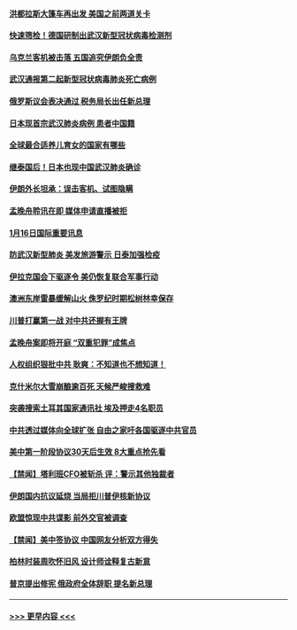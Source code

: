 #### [洪都拉斯大篷车再出发 美国之前两道关卡](../pages/prog202/a102754430.md?t=01170755) 
#### [快速筛检！德国研制出武汉新型冠状病毒检测剂](../pages/prog202/a102754330.md?t=01170755) 
#### [乌克兰客机被击落 五国追究伊朗负全责](../pages/prog202/a102754374.md?t=01170755) 
#### [武汉通报第二起新型冠状病毒肺炎死亡病例](../pages/prog202/a102754298.md?t=01170755) 
#### [俄罗斯议会表决通过 税务局长出任新总理](../pages/prog202/a102754288.md?t=01170755) 
#### [日本现首宗武汉肺炎病例 患者中国籍](../pages/prog202/a102754250.md?t=01170755) 
#### [全球最合适养儿育女的国家有哪些](../pages/prog202/a102754198.md?t=01170755) 
#### [继泰国后！日本也现中国武汉肺炎确诊](../pages/prog202/a102754064.md?t=01170755) 
#### [伊朗外长坦承：误击客机、试图隐瞒](../pages/prog202/a102754062.md?t=01170755) 
#### [孟晚舟聆讯在即 媒体申请直播被拒](../pages/prog202/a102754058.md?t=01170755) 
#### [1月16日国际重要讯息](../pages/prog202/a102754054.md?t=01170755) 
#### [防武汉新型肺炎 美发旅游警示 日泰加强检疫](../pages/prog202/a102753986.md?t=01170755) 
#### [伊拉克国会下驱逐令 美仍恢复联合军事行动](../pages/prog202/a102753975.md?t=01170755) 
#### [澳洲东岸雷暴缓解山火 侏罗纪时期松树林幸保存](../pages/prog202/a102753943.md?t=01170755) 
#### [川普打赢第一战 对中共还握有王牌](../pages/prog202/a102753874.md?t=01170755) 
#### [孟晚舟案即将开庭 “双重犯罪”成焦点](../pages/prog202/a102753891.md?t=01170755) 
#### [人权组织狠批中共 耿爽：不知道也不想知道！](../pages/prog202/a102753872.md?t=01170755) 
#### [克什米尔大雪崩酿逾百死 天候严峻搜救难](../pages/prog202/a102753837.md?t=01170755) 
#### [突袭搜索土耳其国家通讯社 埃及押走4名职员](../pages/prog202/a102753805.md?t=01170755) 
#### [中共透过媒体向全球扩张 自由之家吁各国驱逐中共官员](../pages/prog202/a102753798.md?t=01170755) 
#### [美中第一阶段协议30天后生效 8大重点抢先看](../pages/prog202/a102753782.md?t=01170755) 
#### [【禁闻】塔利班CFO被斩杀 评：警示其他独裁者](../pages/prog202/a102753756.md?t=01170755) 
#### [伊朗国内抗议延烧 当局拒川普伊核新协议](../pages/prog202/a102753697.md?t=01170755) 
#### [欧盟惊现中共谍影 前外交官被调查](../pages/prog202/a102753660.md?t=01170755) 
#### [【禁闻】美中签协议 中国网友分析双方得失](../pages/prog202/a102753688.md?t=01170755) 
#### [柏林时装周吹怀旧风 设计师诠释复古新意](../pages/prog202/a102753637.md?t=01170755) 
#### [普京提出修宪 俄政府全体辞职 提名新总理](../pages/prog202/a102753597.md?t=01170755) 

----
#### [ >>> 更早内容 <<< ](../indexes/prog202-earlier.md)
